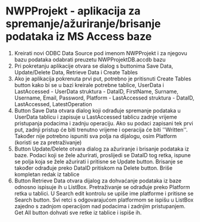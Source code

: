 # NWPProjekt - aplikacija za spremanje/ažuriranje/brisanje podataka iz MS Access baze
1. Kreirati novi ODBC Data Source pod imenom NWPProjekt i za njegovu bazu podataka odabrati preuzetu NWPProjektDB.accdb bazu
2. Pri pokretanju aplikacije otvara se dialog s buttonima Save Data, Update/Delete Data, Retrieve Data i Create Tables
3. Ako je aplikacija pokrenuta prvi put, potrebno je pritisnuti Create Tables button kako bi se u bazi kreirale potrebne tablice, UserData i LastAccessed
       - UserData struktura - DataID, FirstName, Surname, Username, Email, Password, Platform
       - LastAccessed struktura - DataID, LastAccessed, LatestOperation
4. Button Save Data otvara dialog koji odrađuje spremanje podataka u UserData tablicu i zapisuje u LastAccessed tablicu zadnje vrijeme pristupanja podacima i zadnju operaciju. Ako su podaci zapisani tek prvi put, zadnji pristup će biti trenutno vrijeme i operacija će biti ''Written''. Također nije potrebno ispuniti sva polja na dijalogu, osim Platform (koristi se za pretraživanje)
5. Button Update/Delete otvara dialog za ažuriranje i brisanje podataka iz baze. Podaci koji se žele ažurirati, proslijedi se DataID tog retka, ispune se polja koja se žele ažurirati i pritisne se Update button. Brisanje se također odrađuje preko DataID pritiskom na Delete button. Briše kompletan redak iz tablice
6. Button Retrieve Data otvara dijalog za dohvaćanje podataka iz baze odnosno ispisuje ih u ListBox. Pretraživanje se odrađuje preko Platform retka u tablici. U Search edit kontrolu se upiše ime platforme i pritisne se Search button. Svi retci s odgovarajućom platformom se ispišu u ListBox zajedno s zadnjom operacijom nad podacima i zadnjim pristupanjem. Get All button dohvati sve retke iz tablice i ispiše ih.

